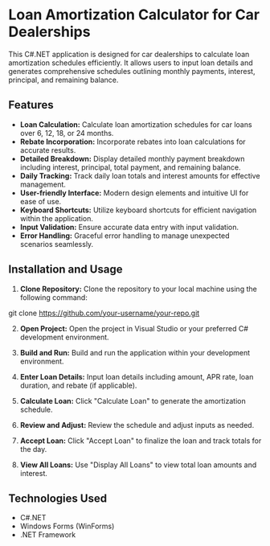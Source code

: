 # Loan Amortization Calculator for Car Dealerships

This C#.NET application is designed for car dealerships to calculate loan amortization schedules efficiently. It allows users to input loan details and generates comprehensive schedules outlining monthly payments, interest, principal, and remaining balance.

## Features

- **Loan Calculation:** Calculate loan amortization schedules for car loans over 6, 12, 18, or 24 months.
- **Rebate Incorporation:** Incorporate rebates into loan calculations for accurate results.
- **Detailed Breakdown:** Display detailed monthly payment breakdown including interest, principal, total payment, and remaining balance.
- **Daily Tracking:** Track daily loan totals and interest amounts for effective management.
- **User-friendly Interface:** Modern design elements and intuitive UI for ease of use.
- **Keyboard Shortcuts:** Utilize keyboard shortcuts for efficient navigation within the application.
- **Input Validation:** Ensure accurate data entry with input validation.
- **Error Handling:** Graceful error handling to manage unexpected scenarios seamlessly.

## Installation and Usage

1. **Clone Repository:** Clone the repository to your local machine using the following command:

git clone https://github.com/your-username/your-repo.git


2. **Open Project:** Open the project in Visual Studio or your preferred C# development environment.

3. **Build and Run:** Build and run the application within your development environment.

4. **Enter Loan Details:** Input loan details including amount, APR rate, loan duration, and rebate (if applicable).

5. **Calculate Loan:** Click "Calculate Loan" to generate the amortization schedule.

6. **Review and Adjust:** Review the schedule and adjust inputs as needed.

7. **Accept Loan:** Click "Accept Loan" to finalize the loan and track totals for the day.

8. **View All Loans:** Use "Display All Loans" to view total loan amounts and interest.

## Technologies Used

- C#.NET
- Windows Forms (WinForms)
- .NET Framework
